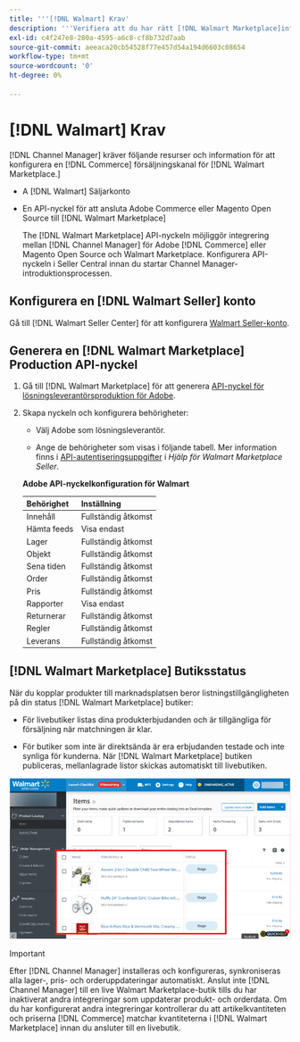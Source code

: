 ```yaml
---
title: '''[!DNL Walmart] Krav'
description: '''Verifiera att du har rätt [!DNL Walmart Marketplace]information och resurser som kan integreras med Channel Manager."'
exl-id: c4f247e8-280a-4595-a6c8-cf8b732d7aab
source-git-commit: aeeaca20cb54528f77e457d54a194d6603c08654
workflow-type: tm+mt
source-wordcount: '0'
ht-degree: 0%

---
```


# [!DNL Walmart] Krav

[!DNL Channel Manager] kräver följande resurser och information för att konfigurera en [!DNL Commerce] försäljningskanal för [!DNL Walmart Marketplace.]

* A [!DNL Walmart] Säljarkonto

* En API-nyckel för att ansluta Adobe Commerce eller Magento Open Source till [!DNL Walmart Marketplace]

   The [!DNL Walmart Marketplace] API-nyckeln möjliggör integrering mellan [!DNL Channel Manager] för Adobe [!DNL Commerce] eller Magento Open Source och Walmart Marketplace. Konfigurera API-nyckeln i Seller Central innan du startar Channel Manager-introduktionsprocessen.

## Konfigurera en [!DNL Walmart Seller] konto

Gå till [!DNL Walmart Seller Center] för att konfigurera [Walmart Seller-konto](https://seller.walmart.com/signup?q=&amp;origin=solution_provider&amp;src=0014M00001zivMp).

## Generera en [!DNL Walmart Marketplace] Production API-nyckel

1. Gå till [!DNL Walmart Marketplace] för att generera [API-nyckel för lösningsleverantörsproduktion för Adobe](https://developer.walmart.com/#preloginModal?redirectUri=https%3A%2F%2Fdeveloper.walmart.com%2Faccount%2FgenerateKey).

1. Skapa nyckeln och konfigurera behörigheter:

   * Välj Adobe som lösningsleverantör.

   * Ange de behörigheter som visas i följande tabell. Mer information finns i [API-autentiseringsuppgifter](https://sellerhelp.walmart.com/seller/s/guide?article=000006422) i _Hjälp för Walmart Marketplace Seller_.

   **Adobe API-nyckelkonfiguration för Walmart**

   | **Behörighet** | **Inställning** |
   |----------------|-------------|
   | Innehåll | Fullständig åtkomst |
   | Hämta feeds | Visa endast |
   | Lager | Fullständig åtkomst |
   | Objekt | Fullständig åtkomst |
   | Sena tiden | Fullständig åtkomst |
   | Order | Fullständig åtkomst |
   | Pris | Fullständig åtkomst |
   | Rapporter | Visa endast |
   | Returnerar | Fullständig åtkomst |
   | Regler | Fullständig åtkomst |
   | Leverans | Fullständig åtkomst |

## [!DNL Walmart Marketplace] Butiksstatus

När du kopplar produkter till marknadsplatsen beror listningstillgängligheten på din status [!DNL Walmart Marketplace] butiker:

* För livebutiker listas dina produkterbjudanden och är tillgängliga för försäljning när matchningen är klar.

* För butiker som inte är direktsända är era erbjudanden testade och inte synliga för kunderna. När [!DNL Walmart Marketplace] butiken publiceras, mellanlagrade listor skickas automatiskt till livebutiken.

![[!DNL Walmart Seller Central] mellanlagrade produkter](assets/walmart-seller-central-staged.png)

>[!IMPORTANT]
>
>Efter [!DNL Channel Manager] installeras och konfigureras, synkroniseras alla lager-, pris- och orderuppdateringar automatiskt. Anslut inte [!DNL Channel Manager] till en live Walmart Marketplace-butik tills du har inaktiverat andra integreringar som uppdaterar produkt- och orderdata. Om du har konfigurerat andra integreringar kontrollerar du att artikelkvantiteten och priserna [!DNL Commerce] matchar kvantiteterna i [!DNL Walmart Marketplace] innan du ansluter till en livebutik.

